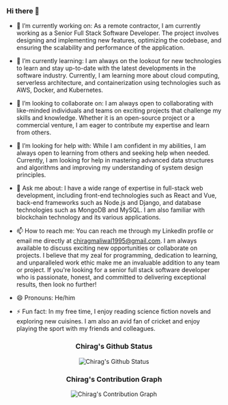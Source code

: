 ### Hi there 👋

- 🔭 I’m currently working on: As a remote contractor, I am currently working as a Senior Full Stack Software Developer. The project involves designing and implementing new features, optimizing the codebase, and ensuring the scalability and performance of the application.

- 🌱 I’m currently learning: I am always on the lookout for new technologies to learn and stay up-to-date with the latest developments in the software industry. Currently, I am learning more about cloud computing, serverless architecture, and containerization using technologies such as AWS, Docker, and Kubernetes.

- 👯 I’m looking to collaborate on: I am always open to collaborating with like-minded individuals and teams on exciting projects that challenge my skills and knowledge. Whether it is an open-source project or a commercial venture, I am eager to contribute my expertise and learn from others.

- 🤔 I’m looking for help with: While I am confident in my abilities, I am always open to learning from others and seeking help when needed. Currently, I am looking for help in mastering advanced data structures and algorithms and improving my understanding of system design principles.

- 💬 Ask me about: I have a wide range of expertise in full-stack web development, including front-end technologies such as React and Vue, back-end frameworks such as Node.js and Django, and database technologies such as MongoDB and MySQL. I am also familiar with blockchain technology and its various applications.

- 📫 How to reach me: You can reach me through my LinkedIn profile or email me directly at chiragmaliwal1995@gmail.com. I am always available to discuss exciting new opportunities or collaborate on projects. I believe that my zeal for programming, dedication to learning, and unparalleled work ethic make me an invaluable addition to any team or project. If you're looking for a senior full stack software developer who is passionate, honest, and committed to delivering exceptional results, then look no further!

- 😄 Pronouns: He/him

- ⚡ Fun fact: In my free time, I enjoy reading science fiction novels and exploring new cuisines. I am also an avid fan of cricket and enjoy playing the sport with my friends and colleagues.

<div align="center">
    
<!-- ![My Github Status](https://github-readme-stats-sigma-five.vercel.app/api/top-langs/?username=cmaliwal&theme=react&line_height=40&hide=css) -->

### Chirag's Github Status
![Chirag's Github Status](https://denvercoder1-github-readme-stats.vercel.app/api/?username=cmaliwal&show_icons=true&include_all_commits=true&count_private=true&theme=react&hide_border=true&bg_color=1F222E&title_color=F85D7F&icon_color=F8D866)

### Chirag's Contribution Graph
![Chirag's Contribution Graph](https://github-readme-activity-graph.cyclic.app/graph/?username=cmaliwal&bg_color=1F222E&color=F8D866&line=F85D7F&point=FFFFFF&hide_border=true)
